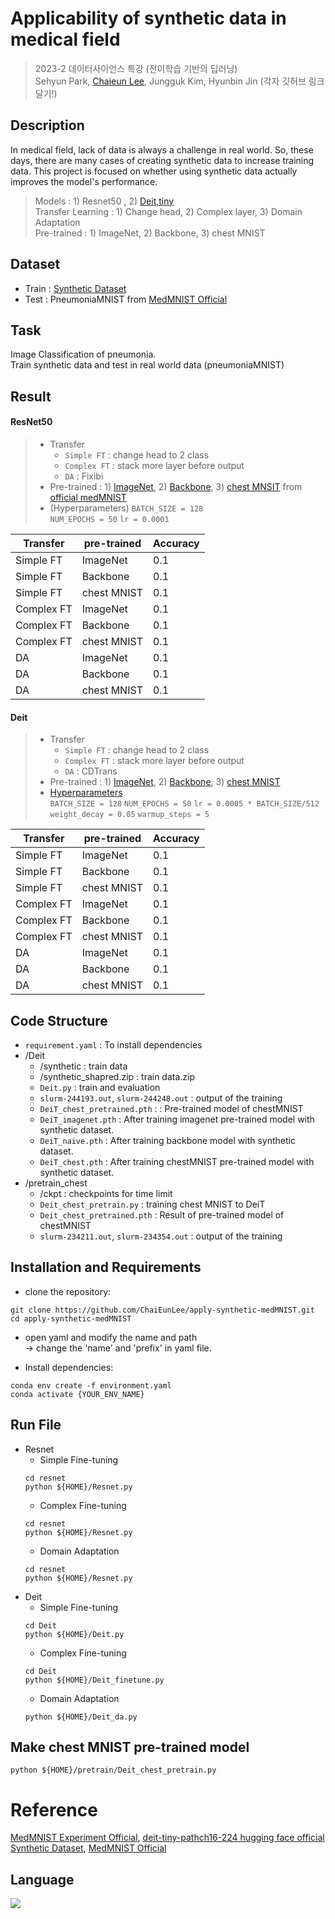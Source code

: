 # Applicability of synthetic data in medical field
>2023-2 데이터사이언스 특강 (전이학습 기반의 딥러닝)   
>Sehyun Park, [Chaieun Lee](https://github.com/ChaiEunLee), Jungguk Kim, Hyunbin Jin  (각자 깃허브 링크 달기!)

## Description
In medical field, lack of data is always a challenge in real world. So, these days, there are many cases of creating synthetic data to increase training data.
This project is focused on whether using synthetic data actually improves the model's performance.    

> Models : 1) Resnet50 , 2) [Deit,tiny](https://huggingface.co/facebook/deit-tiny-patch16-224)   
Transfer Learning : 1) Change head, 2) Complex layer, 3) Domain Adaptation    
Pre-trained : 1) ImageNet, 2) Backbone, 3) chest MNIST

## Dataset
* Train : [Synthetic Dataset](https://github.com/hasibzunair/synthetic-covid-cxr-dataset/releases/tag/v0.1)
* Test : PneumoniaMNIST from [MedMNIST Official](https://github.com/MedMNIST/MedMNIST)

## Task
Image Classification of pneumonia.   
Train synthetic data and test in real world data (pneumoniaMNIST)


## Result
#### ResNet50  

> * Transfer
>   * ```Simple FT``` : change head to 2 class   
>   * ```Complex FT``` : stack more layer before output   
>   * ```DA``` : Fixibi
> * Pre-trained : 1) [ImageNet](https://github.com/MedMNIST/experiments/blob/main/MedMNIST2D/models.py), 2) [Backbone](https://github.com/MedMNIST/experiments/blob/main/MedMNIST2D/models.py), 3) [chest MNSIT](https://zenodo.org/records/7782114) from [official medMNIST](https://github.com/MedMNIST/experiments)
> * (Hyperparameters)
> ```BATCH_SIZE = 128```   
> ```NUM_EPOCHS = 50```
> ```lr = 0.0001```

Transfer | pre-trained | Accuracy 
---- | ---- | ----
Simple FT | ImageNet | 0.1
Simple FT | Backbone | 0.1
Simple FT | chest MNIST | 0.1
Complex FT | ImageNet | 0.1
Complex FT | Backbone | 0.1
Complex FT | chest MNIST | 0.1
DA | ImageNet | 0.1
DA | Backbone | 0.1
DA | chest MNIST | 0.1

#### Deit 
> * Transfer
>   * ```Simple FT``` : change head to 2 class   
>   * ```Complex FT``` : stack more layer before output   
>   * ```DA``` : CDTrans
> * Pre-trained : 1) [ImageNet](https://github.com/facebookresearch/deit/blob/main/models.py), 2) [Backbone](https://github.com/facebookresearch/deit/blob/main/models.py), 3) [chest MNIST]()
> * [Hyperparameters](https://www.nature.com/articles/s41597-022-01721-8)    
> ```BATCH_SIZE = 128```
> ```NUM_EPOCHS = 50```
> ```lr = 0.0005 * BATCH_SIZE/512```
> ```weight_decay = 0.05```
> ```warmup_steps = 5 ```


Transfer | pre-trained | Accuracy 
---- | ---- | ----
Simple FT | ImageNet | 0.1
Simple FT | Backbone | 0.1
Simple FT | chest MNIST | 0.1
Complex FT | ImageNet | 0.1
Complex FT | Backbone | 0.1
Complex FT | chest MNIST | 0.1
DA | ImageNet | 0.1
DA | Backbone | 0.1
DA | chest MNIST | 0.1


## Code Structure   
* ```requirement.yaml``` : To install dependencies
* /Deit
  * /synthetic : train data 
  * /synthetic_shapred.zip : train data.zip 
  * ```Deit.py``` : train and evaluation
  * ```slurm-244193.out```, ```slurm-244248.out``` : output of the training
  * ```DeiT_chest_pretrained.pth``` : : Pre-trained model of chestMNIST
  * ```DeiT_imagenet.pth``` : After training imagenet pre-trained model with synthetic dataset.
  * ```DeiT_naive.pth``` : After training backbone model with synthetic dataset.
  * ```DeiT_chest.pth``` : After training chestMNIST pre-trained model with synthetic dataset.
* /pretrain_chest
  * /ckpt : checkpoints for time limit
  * ```Deit_chest_pretrain.py``` : training chest MNIST to DeiT
  * ```Deit_chest_pretrained.pth``` : Result of pre-trained model of chestMNIST
  * ```slurm-234211.out```, ```slurm-234354.out``` : output of the training

## Installation and Requirements
* clone the repository: 
```
git clone https://github.com/ChaiEunLee/apply-synthetic-medMNIST.git
cd apply-synthetic-medMNIST
```
* open yaml and modify the name and path     
-> change the 'name' and 'prefix' in yaml file.

* Install dependencies:
```
conda env create -f environment.yaml
conda activate {YOUR_ENV_NAME}
```
## Run File
* Resnet
  - Simple Fine-tuning
  ```
  cd resnet
  python ${HOME}/Resnet.py
  ```
  - Complex Fine-tuning
  ```
  cd resnet
  python ${HOME}/Resnet.py
  ```
  - Domain Adaptation
  ```
  cd resnet
  python ${HOME}/Resnet.py
  ```
* Deit
  - Simple Fine-tuning
  ```
  cd Deit
  python ${HOME}/Deit.py
  ```
  - Complex Fine-tuning
  ```
  cd Deit
  python ${HOME}/Deit_finetune.py
  ```
  - Domain Adaptation
  ```
  python ${HOME}/Deit_da.py
  ```
## Make chest MNIST pre-trained model
  ```
  python ${HOME}/pretrain/Deit_chest_pretrain.py
  ```
# Reference
[MedMNIST Experiment Official](https://github.com/MedMNIST/experiments), [deit-tiny-pathch16-224 hugging face official](https://huggingface.co/facebook/deit-tiny-patch16-224)    
[Synthetic Dataset](https://github.com/hasibzunair/synthetic-covid-cxr-dataset/releases/tag/v0.1), [MedMNIST Official](https://github.com/MedMNIST/MedMNIST)

## Language
<p>
  <img src="https://img.shields.io/badge/Python-3776AB?style=for-the-badge&logo=Python&logoColor=white">
</p>

